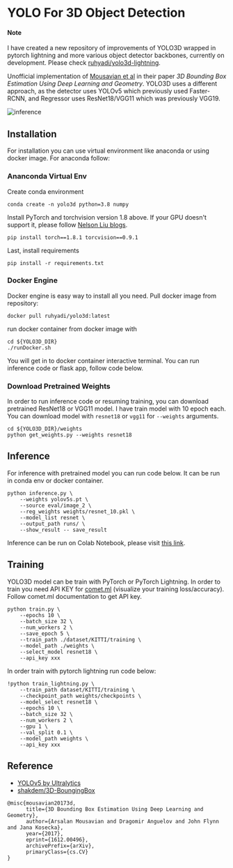 # YOLO For 3D Object Detection

#### Note
I have created a new repository of improvements of YOLO3D wrapped in pytorch lightning and more various object detector backbones, currently on development. Please check [ruhyadi/yolo3d-lightning](https://github.com/ruhyadi/yolo3d-lightning).

Unofficial implementation of [Mousavian et al](https://arxiv.org/abs/1612.00496) in their paper *3D Bounding Box Estimation Using Deep Learning and Geometry*. YOLO3D uses a different approach, as the detector uses YOLOv5 which previously used Faster-RCNN, and Regressor uses ResNet18/VGG11 which was previously VGG19.

![inference](docs/demo.gif)

## Installation
For installation you can use virtual environment like anaconda or using docker image. For anaconda follow:

### Ananconda Virtual Env
Create conda environment
```
conda create -n yolo3d python=3.8 numpy
```
Install PyTorch and torchvision version 1.8 above. If your GPU doesn't support it, please follow [Nelson Liu blogs](https://github.com/nelson-liu/pytorch-manylinux-binaries). 
```
pip install torch==1.8.1 torcvision==0.9.1
```
Last, install requirements
```
pip install -r requirements.txt
```

### Docker Engine 
Docker engine is easy way to install all you need. Pull docker image from repository:
```
docker pull ruhyadi/yolo3d:latest
```
run docker container from docker image with
```
cd ${YOLO3D_DIR}
./runDocker.sh
```
You will get in to docker container interactive terminal. You can run inference code or flask app, follow code below.

### Download Pretrained Weights
In order to run inference code or resuming training, you can download pretrained ResNet18 or VGG11 model. I have train model with 10 epoch each. You can download model with `resnet18` or `vgg11` for `--weights` arguments.
```
cd ${YOLO3D_DIR}/weights
python get_weights.py --weights resnet18
```

## Inference
For inference with pretrained model you can run code below. It can be run in conda env or docker container. 
```
python inference.py \
    --weights yolov5s.pt \
    --source eval/image_2 \
    --reg_weights weights/resnet_10.pkl \
    --model_list resnet \
    --output_path runs/ \
    --show_result -- save_result
```
Inference can be run on Colab Notebook, please visit [this link](https://colab.research.google.com/drive/1vhgGRRDqHEqsrqZXBjBJHDFWJk9Pw0qZ?usp=sharing).

## Training
YOLO3D model can be train with PyTorch or PyTorch Lightning. In order to train you need API KEY for [comet.ml](https://www.comet.ml) (visualize your training loss/accuracy). Follow comet.ml documentation to get API key.
```
python train.py \
    --epochs 10 \
    --batch_size 32 \
    --num_workers 2 \
    --save_epoch 5 \
    --train_path ./dataset/KITTI/training \
    --model_path ./weights \
    --select_model resnet18 \
    --api_key xxx
```
In order train with pytorch lightning run code below:
```
!python train_lightning.py \
    --train_path dataset/KITTI/training \
    --checkpoint_path weights/checkpoints \
    --model_select resnet18 \
    --epochs 10 \
    --batch_size 32 \
    --num_workers 2 \
    --gpu 1 \
    --val_split 0.1 \
    --model_path weights \
    --api_key xxx
```

## Reference
- [YOLOv5 by Ultralytics](https://github.com/ultralytics/yolov5)
- [shakdem/3D-BoungingBox](https://github.com/skhadem/3D-BoundingBox)

```
@misc{mousavian20173d,
      title={3D Bounding Box Estimation Using Deep Learning and Geometry}, 
      author={Arsalan Mousavian and Dragomir Anguelov and John Flynn and Jana Kosecka},
      year={2017},
      eprint={1612.00496},
      archivePrefix={arXiv},
      primaryClass={cs.CV}
}
```
